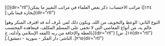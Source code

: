 [(]{dir="rtl"}١٢٤[) مراتب الاحتساب: ذكر بعض العلماء في مراتب التغيير ما
يمكن إيجازه فيما يلي:]{dir="rtl"}

[النوع الثاني: الوعظ والتخويف من الله، ويكون ذلك لمن عُرِف أنه قد اقترف
المنكر وهو عالم به، من أنواع المعاصي التي لا تخفى على المسلم المكلف،
فيتعاهده المحتسب بالعظة والإخافة من ربه (الفقه الإسلامي وأدلته،
ج]{dir="rtl"} ١٧[، ص]{dir="rtl"} ٢٦٥[، الناشر: دار الفكر - سورية -
دمشق).]{dir="rtl"}
